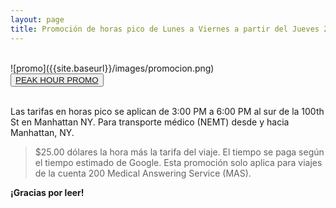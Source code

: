 ```yaml
---
layout: page
title: Promoción de horas pico de Lunes a Viernes a partir del Jueves 24 de Junio del 2021
---
```

<br>
![promo]({{site.baseurl}}/images/promocion.png)
<br>
<div class="text-center">
  <button type="button" class="btn btn-primary btn-lg"><a href="{{ site.baseurl }}/promo/">PEAK HOUR PROMO</a></button>
</div>
<br>
<p class="message">
  Las tarifas en horas pico se aplican de 3:00 PM a 6:00 PM al sur de la 100th St en Manhattan NY. Para transporte médico (NEMT) desde y hacia Manhattan, NY.
</p>

> $25.00 dólares la hora más la tarifa del viaje. El tiempo se paga según el tiempo estimado de Google. Esta promoción solo aplica para viajes de la cuenta 200 Medical Answering Service (MAS).

**¡Gracias por leer!**
